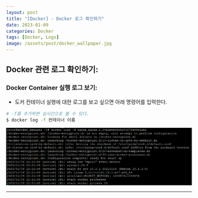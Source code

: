 ```yaml
---
layout: post
title: "[Docker] - Docker 로그 확인하기"
date: 2023-01-09
categories: Docker
tags: [Docker, Logs]
image: /assets/post/docker_wallpaper.jpg
---
```


## Docker 관련 로그 확인하기:
### Docker Container 실행 로그 보기:
- 도커 컨테이너 실행에 대한 로그를 보고 싶으면 아래 명령어를 입력한다.
```bash
# -f를 추가하면 실시간으로 볼 수 있다.
$ docker log -f 컨테이너 이름
```
[![텍스트](/assets/images/docker/docker%20container%20%EB%A1%9C%EA%B7%B8%20%ED%99%95%EC%9D%B8%20%ED%99%94%EB%A9%B4.PNG)](/assets/images/docker/docker%20container%20%EB%A1%9C%EA%B7%B8%20%ED%99%95%EC%9D%B8%20%ED%99%94%EB%A9%B4.PNG)

* * *